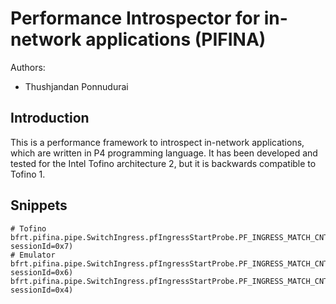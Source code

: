 # Performance Introspector for in-network applications (PIFINA)
Authors:
* Thushjandan Ponnudurai

## Introduction
This is a performance framework to introspect in-network applications, which are written in P4 programming language. It has been developed and tested for the Intel Tofino architecture 2, but it is backwards compatible to Tofino 1.

## Snippets
```
# Tofino
bfrt.pifina.pipe.SwitchIngress.pfIngressStartProbe.PF_INGRESS_MATCH_CNT.add_with_pf_start_ingress_measure(protocol=0xFA,dstAddr=0x0a00030e,dstAddr_mask=0xFFFFFFFF,srcAddr=0x0a00030d,srcAddr_mask=0xFFFFFFFF, sessionId=0x7)
# Emulator
bfrt.pifina.pipe.SwitchIngress.pfIngressStartProbe.PF_INGRESS_MATCH_CNT.add_with_pf_start_ingress_measure(protocol=0xFA,dstAddr=0x0A000202,dstAddr_mask=0xFFFFFFFF,srcAddr=0x0A000102,srcAddr_mask=0xFFFFFFFF, sessionId=0x6)
bfrt.pifina.pipe.SwitchIngress.pfIngressStartProbe.PF_INGRESS_MATCH_CNT.add_with_pf_start_ingress_measure(protocol=0xFA,dstAddr=0x0A000202,dstAddr_mask=0xFFFFFFFF,srcAddr=0x0A000101,srcAddr_mask=0xFFFFFFFF, sessionId=0x4)
```
